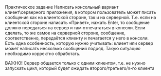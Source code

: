 Практическое задание 
Написать консольный вариант клиент\серверного приложения, в котором пользователь может писать
сообщения как на клиентской стороне, так и на серверной. Т.е. если на клиентской стороне написать «Привет», нажать
Enter, то сообщение должно передаться на сервер и там отпечататься в консоли. 
Если сделать, то же самое на серверной стороне, сообщение, соответственно, передаётся клиенту и печатается у него в консоли. Есть одна
особенность, которую нужно учитывать: клиент или сервер может написать несколько сообщений подряд. Такую ситуацию
необходимо корректно обработать. 

ВАЖНО! Сервер
общается только с одним клиентом, т.е. не нужно запускать цикл, который будет ожидать второго/третьего/n-го клиента